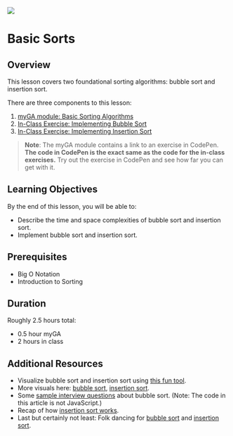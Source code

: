 ![](https://ga-dash.s3.amazonaws.com/production/assets/logo-9f88ae6c9c3871690e33280fcf557f33.png) 

# Basic Sorts

## Overview
This lesson covers two foundational sorting algorithms: bubble sort and insertion sort.

There are three components to this lesson:
1. [myGA module: Basic Sorting Algorithms](https://my.generalassemb.ly/activities/778)
2. [In-Class Exercise: Implementing Bubble Sort](exercises/BubbleSort.js)
3. [In-Class Exercise: Implementing Insertion Sort](exercises/InsertionSort.js)

> **Note**: The myGA module contains a link to an exercise in CodePen. **The code in CodePen is the exact same as the code for the in-class exercises.** Try out the exercise in CodePen and see how far you can get with it. 

## Learning Objectives
By the end of this lesson, you will be able to:
- Describe the time and space complexities of bubble sort and insertion sort.
- Implement bubble sort and insertion sort.

## Prerequisites
* Big O Notation
* Introduction to Sorting

## Duration
Roughly 2.5 hours total:
* 0.5 hour myGA
* 2 hours in class

## Additional Resources
- Visualize bubble sort and insertion sort using [this fun tool](https://www.cs.usfca.edu/~galles/visualization/ComparisonSort.html).
- More visuals here: [bubble sort](https://www.youtube.com/watch?v=Cq7SMsQBEUw), [insertion sort](https://www.youtube.com/watch?v=8oJS1BMKE64).
- Some [sample interview questions](https://hoven-in.appspot.com/Home/Data-Structures/Data-Structure-Interview-Questions/interview-questions-on-bubble-sort-01.html) about bubble sort. (Note: The code in this article is not JavaScript.)
- Recap of how [insertion sort works](https://hackernoon.com/programming-with-js-insertion-sort-1316df8354f5).
- Last but certainly not least: Folk dancing for [bubble sort](https://www.youtube.com/watch?v=lyZQPjUT5B4) and [insertion sort](https://www.youtube.com/watch?v=ROalU379l3U).
